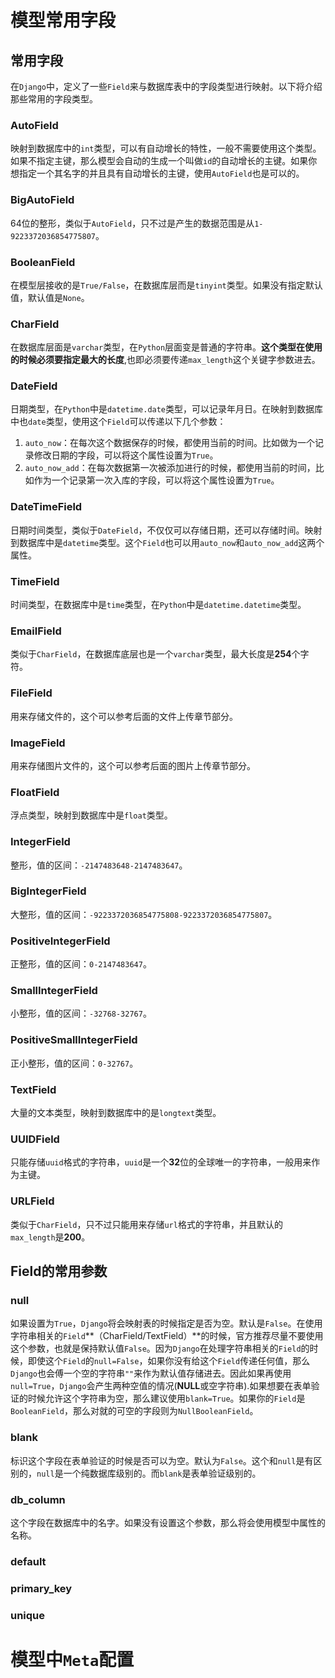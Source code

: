 # 模型常用字段

## 常用字段

在`Django`中，定义了一些`Field`来与数据库表中的字段类型进行映射。以下将介绍那些常用的字段类型。

### AutoField

映射到数据库中的`int`类型，可以有自动增长的特性，一般不需要使用这个类型。如果不指定主键，那么模型会自动的生成一个叫做`id`的自动增长的主键。如果你想指定一个其名字的并且具有自动增长的主键，使用`AutoField`也是可以的。

### BigAutoField

64位的整形，类似于`AutoField`，只不过是产生的数据范围是从`1-9223372036854775807`。

### BooleanField

在模型层接收的是`True/False`，在数据库层而是`tinyint`类型。如果没有指定默认值，默认值是`None`。

### CharField

在数据库层面是`varchar`类型，在`Python`层面变是普通的字符串。**这个类型在使用的时候必须要指定最大的长度**,也即必须要传递`max_length`这个关键字参数进去。

### DateField

日期类型，在`Python`中是`datetime.date`类型，可以记录年月日。在映射到数据库中也`date`类型，使用这个`Field`可以传递以下几个参数：
1. `auto_now`：在每次这个数据保存的时候，都使用当前的时间。比如做为一个记录修改日期的字段，可以将这个属性设置为`True`。
2. `auto_now_add`：在每次数据第一次被添加进行的时候，都使用当前的时间，比如作为一个记录第一次入库的字段，可以将这个属性设置为`True`。

### DateTimeField

日期时间类型，类似于`DateField`，不仅仅可以存储日期，还可以存储时间。映射到数据库中是`datetime`类型。这个`Field`也可以用`auto_now`和`auto_now_add`这两个属性。

### TimeField

时间类型，在数据库中是`time`类型，在`Python`中是`datetime.datetime`类型。

### EmailField

类似于`CharField`，在数据库底层也是一个`varchar`类型，最大长度是**254**个字符。

### FileField

用来存储文件的，这个可以参考后面的文件上传章节部分。

### ImageField

用来存储图片文件的，这个可以参考后面的图片上传章节部分。

### FloatField

浮点类型，映射到数据库中是`float`类型。

### IntegerField

整形，值的区间：`-2147483648-2147483647`。

### BigIntegerField

大整形，值的区间：`-9223372036854775808-9223372036854775807`。


### PositiveIntegerField

正整形，值的区间：`0-2147483647`。

### SmallIntegerField

小整形，值的区间：`-32768-32767`。

### PositiveSmallIntegerField

正小整形，值的区间：`0-32767`。

### TextField

大量的文本类型，映射到数据库中的是`longtext`类型。

### UUIDField

只能存储`uuid`格式的字符串，`uuid`是一个**32**位的全球唯一的字符串，一般用来作为主键。

### URLField

类似于`CharField`，只不过只能用来存储`url`格式的字符串，并且默认的`max_length`是**200**。


## Field的常用参数

### null

如果设置为`True`，`Django`将会映射表的时候指定是否为空。默认是`False`。在使用字符串相关的`Field`**（CharField/TextField）**的时候，官方推荐尽量不要使用这个参数，也就是保持默认值`False`。因为`Django`在处理字符串相关的`Field`的时候，即使这个`Field`的`null=False`，如果你没有给这个`Field`传递任何值，那么`Django`也会傅一个空的字符串`""`来作为默认值存储进去。因此如果再使用`null=True`，`Django`会产生两种空值的情况(**NULL**或空字符串).如果想要在表单验证的时候允许这个字符串为空，那么建议使用`blank=True`。如果你的`Field`是`BooleanField`，那么对就的可空的字段则为`NullBooleanField`。

### blank

标识这个字段在表单验证的时候是否可以为空。默认为`False`。这个和`null`是有区别的，`null`是一个纯数据库级别的。而`blank`是表单验证级别的。

### db_column

这个字段在数据库中的名字。如果没有设置这个参数，那么将会使用模型中属性的名称。

### default

### primary_key


### unique


# 模型中`Meta`配置



